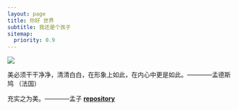 ```yaml
---
layout: page
title: 你好 世界
subtitle: 我还是个孩子
sitemap:
  priority: 0.9
---
```


<img src="{{ '/assets/img/pudhina.jpg' | prepend: site.baseurl }}" id="about-img">

<div id="describe-text">
	<p>美必须干干净净，清清白白，在形象上如此，在内心中更是如此。————孟德斯鸠 （法国）</p>
	<p>充实之为美。————孟子 <strong> <a href="https://github.com/knhash/Pudhina"> repository</a> </strong></p>
</div>